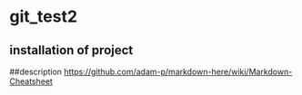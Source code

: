 # git_test2
## installation of project



##description https://github.com/adam-p/markdown-here/wiki/Markdown-Cheatsheet
